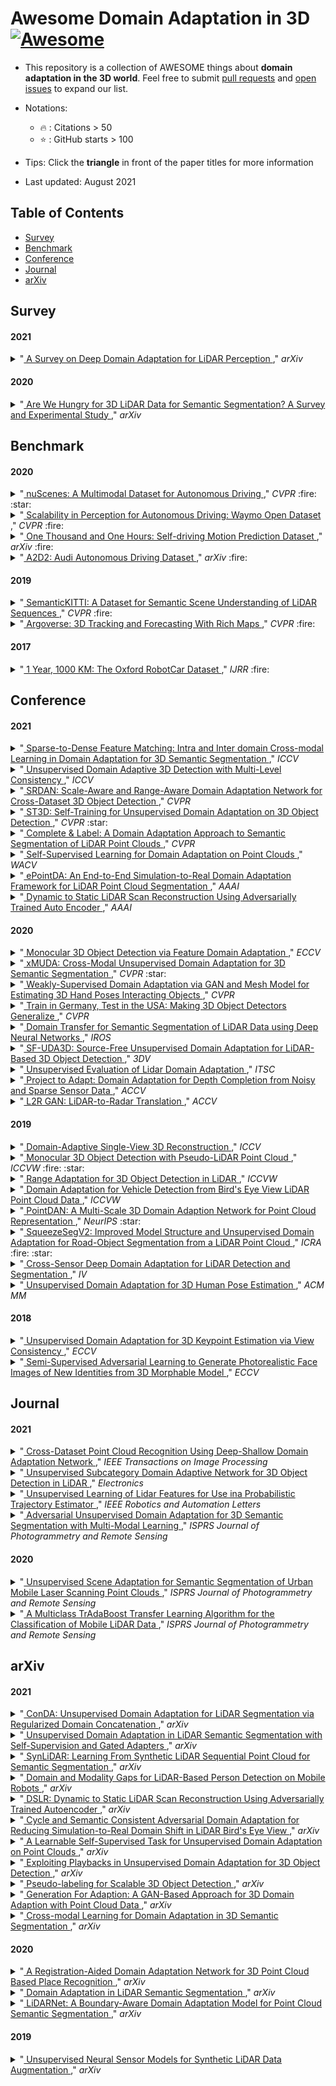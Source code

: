 # Awesome Domain Adaptation in 3D [![Awesome](https://awesome.re/badge.svg)](https://awesome.re)
- This repository is a collection of AWESOME things about **domain adaptation in the 3D world**. Feel free to submit [pull requests](https://github.com/ldkong1205/awesome-3d-da/pulls) and [open issues](https://github.com/ldkong1205/awesome-3d-da/issues) to expand our list.

- Notations:
  - :fire: : Citations > 50
  - :star: : GitHub starts > 100

- Tips: Click the **triangle** in front of the paper titles for more information

- Last updated: August 2021

## Table of Contents

- [Survey](#survey)
- [Benchmark](#benchmark)
- [Conference](#conference)
- [Journal](#journal)
- [arXiv](#arxiv)


## Survey

#### 2021
<details>
<summary>
  "<a href="https://arxiv.org/abs/2106.02377">
  A Survey on Deep Domain Adaptation for LiDAR Perception
  </a>," <i>arXiv</i>
</summary>
<blockquote><p align="justify">
  by <i>Larissa T. Triess, Mariella Dreissig, Christoph B. Rist, and J. Marius Zöllner</i>
  
  Scalable systems for automated driving have to reliably cope with an open-world setting. This means, the perception systems are exposed to drastic domain shifts, like changes in weather conditions, time-dependent aspects, or geographic regions. Covering all domains with annotated data is impossible because of the endless variations of domains and the time-consuming and expensive annotation process. Furthermore, fast development cycles of the system additionally introduce hardware changes, such as sensor types and vehicle setups, and the required knowledge transfer from simulation. To enable scalable automated driving, it is therefore crucial to address these domain shifts in a robust and efficient manner. Over the last years, a vast amount of different domain adaptation techniques evolved. There already exists a number of survey papers for domain adaptation on camera images, however, a survey for LiDAR perception is absent. Nevertheless, LiDAR is a vital sensor for automated driving that provides detailed 3D scans of the vehicle's surroundings. To stimulate future research, this paper presents a comprehensive review of recent progress in domain adaptation methods and formulates interesting research questions specifically targeted towards LiDAR perception.
  
</p></blockquote>
</details>


#### 2020
<details>
<summary>
  "<a href="https://arxiv.org/abs/2006.04307">
  Are We Hungry for 3D LiDAR Data for Semantic Segmentation? A Survey and Experimental Study
  </a>," <i>arXiv</i>
</summary>
<blockquote><p align="justify">
  by <i>Biao Gao, Yancheng Pan, Chengkun Li, Sibo Geng, and Huijing Zhao</i>
  
  3D semantic segmentation is a fundamental task for robotic and autonomous driving applications. Recent works have been focused on using deep learning techniques, whereas developing fine-annotated 3D LiDAR datasets is extremely labor intensive and requires professional skills. The performance limitation caused by insufficient datasets is called data hunger problem. This research provides a comprehensive survey and experimental study on the question: are we hungry for 3D LiDAR data for semantic segmentation? The studies are conducted at three levels. First, a broad review to the main 3D LiDAR datasets is conducted, followed by a statistical analysis on three representative datasets to gain an in-depth view on the datasets' size and diversity, which are the critical factors in learning deep models. Second, a systematic review to the state-of-the-art 3D semantic segmentation is conducted, followed by experiments and cross examinations of three representative deep learning methods to find out how the size and diversity of the datasets affect deep models' performance. Finally, a systematic survey to the existing efforts to solve the data hunger problem is conducted on both methodological and dataset's viewpoints, followed by an insightful discussion of remaining problems and open questions To the best of our knowledge, this is the first work to analyze the data hunger problem for 3D semantic segmentation using deep learning techniques that are addressed in the literature review, statistical analysis, and cross-dataset and cross-algorithm experiments. We share findings and discussions, which may lead to potential topics in future works.
  
</p></blockquote>
</details>



## Benchmark

#### 2020
<details>
<summary>
  "<a href="https://openaccess.thecvf.com/content_CVPR_2020/html/Caesar_nuScenes_A_Multimodal_Dataset_for_Autonomous_Driving_CVPR_2020_paper.html">
  nuScenes: A Multimodal Dataset for Autonomous Driving
  </a>," <i>CVPR</i> :fire: :star:
</summary>
<blockquote><p align="justify">
  by <i>Holger Caesar, Varun Bankiti, Alex H. Lang, Sourabh Vora, Venice Erin Liong, Qiang Xu, Anush Krishnan, Yu Pan, Giancarlo Baldan, and Oscar Beijbom</i>
  
  Robust detection and tracking of objects is crucial for the deployment of autonomous vehicle technology. Image based benchmark datasets have driven development in computer vision tasks such as object detection, tracking and segmentation of agents in the environment. Most autonomous vehicles, however, carry a combination of cameras and range sensors such as lidar and radar. As machine learning based methods for detection and tracking become more prevalent, there is a need to train and evaluate such methods on datasets containing range sensor data along with images. In this work we present nuTonomy scenes (nuScenes), the first dataset to carry the full autonomous vehicle sensor suite: 6 cameras, 5 radars and 1 lidar, all with full 360 degree field of view. nuScenes comprises 1000 scenes, each 20s long and fully annotated with 3D bounding boxes for 23 classes and 8 attributes. It has 7x as many annotations and 100x as many images as the pioneering KITTI dataset. We define novel 3D detection and tracking metrics. We also provide careful dataset analysis as well as baselines for lidar and image based detection and tracking. Data, development kit and more information are available online.
  
  Website: https://www.nuscenes.org
  
  GitHub Repo: https://github.com/nutonomy/nuscenes-devkit
  
</p></blockquote>
</details>


<details>
<summary>
  "<a href="https://openaccess.thecvf.com/content_CVPR_2020/html/Sun_Scalability_in_Perception_for_Autonomous_Driving_Waymo_Open_Dataset_CVPR_2020_paper.html">
  Scalability in Perception for Autonomous Driving: Waymo Open Dataset
  </a>," <i>CVPR</i> :fire:
</summary>
<blockquote><p align="justify">
  by <i>Pei Sun, Henrik Kretzschmar, Xerxes Dotiwalla, Aurelien Chouard, Vijaysai Patnaik, Paul Tsui, James Guo, Yin Zhou, Yuning Chai, Benjamin Caine, Vijay Vasudevan, Wei Han, Jiquan Ngiam, Hang Zhao, Aleksei Timofeev, Scott Ettinger, Maxim Krivokon, Amy Gao, Aditya Joshi, Yu Zhang, Jonathon Shlens, Zhifeng Chen, and Dragomir Anguelov</i>
  
  The research community has increasing interest in autonomous driving research, despite the resource intensity of obtaining representative real world data. Existing self-driving datasets are limited in the scale and variation of the environments they capture, even though generalization within and between operating regions is crucial to the over-all viability of the technology. In an effort to help align the research community's contributions with real-world self-driving problems, we introduce a new large scale, high quality, diverse dataset. Our new dataset consists of 1150 scenes that each span 20 seconds, consisting of well synchronized and calibrated high quality LiDAR and camera data captured across a range of urban and suburban geographies. It is 15x more diverse than the largest camera+LiDAR dataset available based on our proposed diversity metric. We exhaustively annotated this data with 2D (camera image) and 3D (LiDAR) bounding boxes, with consistent identifiers across frames. Finally, we provide strong baselines for 2D as well as 3D detection and tracking tasks. We further study the effects of dataset size and generalization across geographies on 3D detection methods. Find data, code and more up-to-date information at http://www.waymo.com/open.
  
  Website: http://www.waymo.com/open
  
</p></blockquote>
</details>


<details>
<summary>
  "<a href="https://arxiv.org/abs/2004.06320">
  One Thousand and One Hours: Self-driving Motion Prediction Dataset
  </a>," <i>arXiv</i> :fire:
</summary>
<blockquote><p align="justify">
  by <i>John Houston, Guido Zuidhof, Luca Bergamini, Yawei Ye, Long Chen, Ashesh Jain, Sammy Omari, Vladimir Iglovikov, and Peter Ondruska
</i>
  
  Motivated by the impact of large-scale datasets on ML systems we present the largest self-driving dataset for motion prediction to date, containing over 1,000 hours of data. This was collected by a fleet of 20 autonomous vehicles along a fixed route in Palo Alto, California, over a four-month period. It consists of 170,000 scenes, where each scene is 25 seconds long and captures the perception output of the self-driving system, which encodes the precise positions and motions of nearby vehicles, cyclists, and pedestrians over time. On top of this, the dataset contains a high-definition semantic map with 15,242 labelled elements and a high-definition aerial view over the area. We show that using a dataset of this size dramatically improves performance for key self-driving problems. Combined with the provided software kit, this collection forms the largest and most detailed dataset to date for the development of self-driving machine learning tasks, such as motion forecasting, motion planning and simulation. The full dataset is available at https://level-5.global.
  
  Website: https://level-5.global
  
</p></blockquote>
</details>


<details>
<summary>
  "<a href="https://arxiv.org/abs/2004.06320">
  A2D2: Audi Autonomous Driving Dataset
  </a>," <i>arXiv</i> :fire:
</summary>
<blockquote><p align="justify">
  by <i>Jakob Geyer, Yohannes Kassahun, Mentar Mahmudi, Xavier Ricou, Rupesh Durgesh, Andrew S. Chung, Lorenz Hauswald, Viet Hoang Pham, Maximilian Mühlegg, Sebastian Dorn, Tiffany Fernandez, Martin Jänicke, Sudesh Mirashi, Chiragkumar Savani, Martin Sturm, Oleksandr Vorobiov, Martin Oelker, Sebastian Garreis, and Peter Schuberth
</i>
  
  Research in machine learning, mobile robotics, and autonomous driving is accelerated by the availability of high quality annotated data. To this end, we release the Audi Autonomous Driving Dataset (A2D2). Our dataset consists of simultaneously recorded images and 3D point clouds, together with 3D bounding boxes, semantic segmentation, instance segmentation, and data extracted from the automotive bus. Our sensor suite consists of six cameras and five LiDAR units, providing full 360 degree coverage. The recorded data is time synchronized and mutually registered. Annotations are for non-sequential frames: 41,277 frames with semantic segmentation image and point cloud labels, of which 12,497 frames also have 3D bounding box annotations for objects within the field of view of the front camera. In addition, we provide 392,556 sequential frames of unannotated sensor data for recordings in three cities in the south of Germany. These sequences contain several loops. Faces and vehicle number plates are blurred due to GDPR legislation and to preserve anonymity. A2D2 is made available under the CC BY-ND 4.0 license, permitting commercial use subject to the terms of the license. Data and further information are available at http://www.a2d2.audi.
  
  Website: https://www.a2d2.audi/a2d2
  
</p></blockquote>
</details>


#### 2019
<details>
<summary>
  "<a href="https://openaccess.thecvf.com/content_ICCV_2019/html/Behley_SemanticKITTI_A_Dataset_for_Semantic_Scene_Understanding_of_LiDAR_Sequences_ICCV_2019_paper.html">
  SemanticKITTI: A Dataset for Semantic Scene Understanding of LiDAR Sequences
  </a>," <i>CVPR</i> :fire:
</summary>
<blockquote><p align="justify">
  by <i>Jens Behley, Martin Garbade, Andres Milioto, Jan Quenzel, Sven Behnke, Cyrill Stachniss, and Jurgen Gall</i>
  
  Semantic scene understanding is important for various applications. In particular, self-driving cars need a fine-grained understanding of the surfaces and objects in their vicinity. Light detection and ranging (LiDAR) provides precise geometric information about the environment and is thus a part of the sensor suites of almost all self-driving cars. Despite the relevance of semantic scene understanding for this application, there is a lack of a large dataset for this task which is based on an automotive LiDAR. In this paper, we introduce a large dataset to propel research on laser-based semantic segmentation. We annotated all sequences of the KITTI Vision Odometry Benchmark and provide dense point-wise annotations for the complete 360-degree field-of-view of the employed automotive LiDAR. We propose three benchmark tasks based on this dataset: (i) semantic segmentation of point clouds using a single scan, (ii) semantic segmentation using multiple past scans, and (iii) semantic scene completion, which requires to anticipate the semantic scene in the future. We provide baseline experiments and show that there is a need for more sophisticated models to efficiently tackle these tasks. Our dataset opens the door for the development of more advanced methods, but also provides plentiful data to investigate new research directions.
  
  Website: http://www.semantic-kitti.org
  
</p></blockquote>
</details>


<details>
<summary>
  "<a href="https://openaccess.thecvf.com/content_CVPR_2019/html/Chang_Argoverse_3D_Tracking_and_Forecasting_With_Rich_Maps_CVPR_2019_paper.html">
  Argoverse: 3D Tracking and Forecasting With Rich Maps
  </a>," <i>CVPR</i> :fire:
</summary>
<blockquote><p align="justify">
  by <i>Ming-Fang Chang, John Lambert, Patsorn Sangkloy, Jagjeet Singh, Slawomir Bak, Andrew Hartnett, De Wang, Peter Carr, Simon Lucey, Deva Ramanan, and James Hays</i>
  
  We present Argoverse, a dataset designed to support autonomous vehicle perception tasks including 3D tracking and motion forecasting. Argoverse includes sensor data collected by a fleet of autonomous vehicles in Pittsburgh and Miami as well as 3D tracking annotations, 300k extracted interesting vehicle trajectories, and rich semantic maps. The sensor data consists of 360 degree images from 7 cameras with overlapping fields of view, forward-facing stereo imagery, 3D point clouds from long range LiDAR, and 6-DOF pose. Our 290km of mapped lanes contain rich geometric and semantic metadata which are not currently available in any public dataset. All data is released under a Creative Commons license at Argoverse.org. In baseline experiments, we use map information such as lane direction, driveable area, and ground height to improve the accuracy of 3D object tracking. We use 3D object tracking to mine for more than 300k interesting vehicle trajectories to create a trajectory forecasting benchmark. Motion forecasting experiments ranging in complexity from classical methods (k-NN) to LSTMs demonstrate that using detailed vector maps with lane-level information substantially reduces prediction error. Our tracking and forecasting experiments represent only a superficial exploration of the potential of rich maps in robotic perception. We hope that Argoverse will enable the research community to explore these problems in greater depth.
  
  Website: https://www.argoverse.org
  
</p></blockquote>
</details>


#### 2017
<details>
<summary>
  "<a href="https://robotcar-dataset.robots.ox.ac.uk/images/robotcar_ijrr.pdf">
  1 Year, 1000 KM: The Oxford RobotCar Dataset
  </a>," <i>IJRR</i> :fire:
</summary>
<blockquote><p align="justify">
  by <i>Will Maddern, Geoffrey Pascoe, Chris Linegar, and Paul Newman</i>
  
  We present a challenging new dataset for autonomous driving: the Oxford RobotCar Dataset. Over the period of May 2014 to December 2015 we traversed a route through central Oxford twice a week on average using the Oxford RobotCar platform, an autonomous Nissan LEAF. This resulted in over 1000 km of recorded driving with almost 20 million images collected from 6 cameras mounted to the vehicle, along with LIDAR, GPS and INS ground truth. Data was collected in all weather conditions, including heavy rain, night, direct sunlight and snow. Road and building works over the period of a year significantly changed sections of the route from the beginning to the end of data collection. By frequently traversing the same route over the period of a year we enable research investigating long-term localization and mapping for autonomous vehicles in real-world, dynamic urban environments. The full dataset is available for download at: http://robotcar-dataset.robots.ox.ac.uk
  
</p></blockquote>
</details>



## Conference

#### 2021
<details>
<summary>
  "<a href="https://arxiv.org/abs/2107.14724">
  Sparse-to-Dense Feature Matching: Intra and Inter domain Cross-modal Learning in Domain Adaptation for 3D Semantic Segmentation
  </a>," <i>ICCV</i>
</summary>
<blockquote><p align="justify">
  by <i>Duo Peng, Yinjie Lei, Wen Li, Pingping Zhang, and Yulan Guo</i>
  
  Domain adaptation is critical for success when confronting with the lack of annotations in a new domain. As the huge time consumption of labeling process on 3D point cloud, domain adaptation for 3D semantic segmentation is of great expectation. With the rise of multi-modal datasets, large amount of 2D images are accessible besides 3D point clouds. In light of this, we propose to further leverage 2D data for 3D domain adaptation by intra and inter domain cross modal learning. As for intra-domain cross modal learning, most existing works sample the dense 2D pixel-wise features into the same size with sparse 3D point-wise features, resulting in the abandon of numerous useful 2D features. To address this problem, we propose Dynamic sparse-to-dense Cross Modal Learning (DsCML) to increase the sufficiency of multi-modality information interaction for domain adaptation. For inter-domain cross modal learning, we further advance Cross Modal Adversarial Learning (CMAL) on 2D and 3D data which contains different semantic content aiming to promote high-level modal complementarity. We evaluate our model under various multi-modality domain adaptation settings including day-to-night, country-to-country and dataset-to-dataset, brings large improvements over both uni-modal and multi-modal domain adaptation methods on all settings.
  
</p></blockquote>
</details>


<details>
<summary>
  "<a href="https://arxiv.org/abs/2107.11355">
  Unsupervised Domain Adaptive 3D Detection with Multi-Level Consistency
  </a>," <i>ICCV</i>
</summary>
<blockquote><p align="justify">
  by <i>Zhipeng Luo, Zhongang Cai, Changqing Zhou, Gongjie Zhang, Haiyu Zhao, Shuai Yi, Shijian Lu, Hongsheng Li, Shanghang Zhang, and Ziwei Liu</i>
  
  Deep learning-based 3D object detection has achieved unprecedented success with the advent of large-scale autonomous driving datasets. However, drastic performance degradation remains a critical challenge for cross-domain deployment. In addition, existing 3D domain adaptive detection methods often assume prior access to the target domain annotations, which is rarely feasible in the real world. To address this challenge, we study a more realistic setting, unsupervised 3D domain adaptive detection, which only utilizes source domain annotations. 1) We first comprehensively investigate the major underlying factors of the domain gap in 3D detection. Our key insight is that geometric mismatch is the key factor of domain shift. 2) Then, we propose a novel and unified framework, Multi-Level Consistency Network (MLC-Net), which employs a teacher-student paradigm to generate adaptive and reliable pseudo-targets. MLC-Net exploits point-, instance- and neural statistics-level consistency to facilitate cross-domain transfer. Extensive experiments demonstrate that MLC-Net outperforms existing state-of-the-art methods (including those using additional target domain information) on standard benchmarks. Notably, our approach is detector-agnostic, which achieves consistent gains on both single- and two-stage 3D detectors.
  
</p></blockquote>
</details>


<details>
<summary>
  "<a href="https://openaccess.thecvf.com/content/CVPR2021/html/Zhang_SRDAN_Scale-Aware_and_Range-Aware_Domain_Adaptation_Network_for_Cross-Dataset_3D_CVPR_2021_paper.html">
  SRDAN: Scale-Aware and Range-Aware Domain Adaptation Network for Cross-Dataset 3D Object Detection
  </a>," <i>CVPR</i>
</summary>
<blockquote><p align="justify">
  by <i>Weichen Zhang, Wen Li, and Dong Xu</i>
  
  Geometric characteristic plays an important role in the representation of an object in 3D point clouds. For example, large objects often contain more points, while small ones contain fewer points. The point clouds of objects near the capture device are denser, while those of distant objects are sparser. These issues bring new challenges to 3D object detection, especially under the domain adaptation scenarios. In this work, we propose a new cross-dataset 3D object detection method named Scale-aware and Range-aware Domain Adaptation Network (SRDAN). We take advantage of the geometric characteristics of 3D data (i.e., size and distance), and propose the scale-aware domain alignment and the range-aware domain alignment strategies to guide the distribution alignment between two domains. For scale-aware domain alignment, we design a 3D voxel-based feature pyramid network to extract multi-scale semantic voxel features, and align the features and instances with similar scales between two domains. For range-aware domain alignment, we introduce a range-guided domain alignment module to align the features of objects according to their distance to the capture device. Extensive experiments under three different scenarios demonstrate the effectiveness of our SRDAN approach, and comprehensive ablation study also validates the importance of geometric characteristics for cross-dataset 3D object detection.
  
</p></blockquote>
</details>


<details>
<summary>
  "<a href="https://openaccess.thecvf.com/content/CVPR2021/html/Yang_ST3D_Self-Training_for_Unsupervised_Domain_Adaptation_on_3D_Object_Detection_CVPR_2021_paper.html">
  ST3D: Self-Training for Unsupervised Domain Adaptation on 3D Object Detection
  </a>," <i>CVPR</i> :star:
</summary>
<blockquote><p align="justify">
  by <i>Jihan Yang, Shaoshuai Shi, Zhe Wang, Hongsheng Li, and Xiaojuan Qi</i>
  
  We present a new domain adaptive self-training pipeline, named ST3D, for unsupervised domain adaptation on 3D object detection from point clouds. First, we pre-train the 3D detector on the source domain with our proposed random object scaling strategy for mitigating the negative effects of source domain bias. Then, the detector is iteratively improved on the target domain by alternatively conducting two steps, which are the pseudo label updating with the developed quality-aware triplet memory bank and the model training with curriculum data augmentation. These specific designs for 3D object detection enable the detector to be trained with consistent and high-quality pseudo labels and to avoid overfitting to the large number of easy examples in pseudo labeled data. Our ST3D achieves state-of-the-art performance on all evaluated datasets and even surpasses fully supervised results on KITTI 3D object detection benchmark. Code will be available at https://github.com/CVMI-Lab/ST3D.
  
  GitHub Repo: https://github.com/CVMI-Lab/ST3D
</p></blockquote>
</details>


<details>
<summary>
  "<a href="https://openaccess.thecvf.com/content/CVPR2021/html/Yi_Complete__Label_A_Domain_Adaptation_Approach_to_Semantic_Segmentation_CVPR_2021_paper.html">
  Complete & Label: A Domain Adaptation Approach to Semantic Segmentation of LiDAR Point Clouds
  </a>," <i>CVPR</i>
</summary>
<blockquote><p align="justify">
  by <i>Li Yi, Boqing Gong, and Thomas Funkhouser</i>
  
  We study an unsupervised domain adaptation problem for the semantic labeling of 3D point clouds, with a particular focus on domain discrepancies induced by different LiDAR sensors. Based on the observation that sparse 3D point clouds are sampled from 3D surfaces, we take a Complete and Label approach to recover the underlying surfaces before passing them to a segmentation network. Specifically, we design a Sparse Voxel Completion Network (SVCN) to complete the 3D surfaces of a sparse point cloud. Unlike semantic labels, to obtain training pairs for SVCN requires no manual labeling. We also introduce local adversarial learning to model the surface prior. The recovered 3D surfaces serve as a canonical domain, from which semantic labels can transfer across different LiDAR sensors. Experiments and ablation studies with our new benchmark for cross-domain semantic labeling of LiDAR data show that the proposed approach provides 6.3-37.6% better performance than previous domain adaptation methods.
  
</p></blockquote>
</details>


<details>
<summary>
  "<a href="https://openaccess.thecvf.com/content/WACV2021/html/Achituve_Self-Supervised_Learning_for_Domain_Adaptation_on_Point_Clouds_WACV_2021_paper.html">
  Self-Supervised Learning for Domain Adaptation on Point Clouds
  </a>," <i>WACV</i>
</summary>
<blockquote><p align="justify">
  by <i>Idan Achituve, Haggai Maron, and Gal Chechik</i>
  
  Self-supervised learning (SSL) is a technique for learning useful representations from unlabeled data. It has been applied effectively to domain adaptation (DA) on images and videos. It is still unknown if and how it can be leveraged for domain adaptation in 3D perception problems. Here we describe the first study of SSL for DA on point clouds. We introduce a new family of pretext tasks, Deformation Reconstruction, inspired by the deformations encountered in sim-to-real transformations. In addition, we propose a novel training procedure for labeled point cloud data motivated by the MixUp method called Point cloud Mixup (PCM). Evaluations on domain adaptations datasets for classification and segmentation, demonstrate a large improvement over existing and baseline methods.
  
</p></blockquote>
</details>


<details>
<summary>
  "<a href="https://arxiv.org/abs/2009.03456">
  ePointDA: An End-to-End Simulation-to-Real Domain Adaptation Framework for LiDAR Point Cloud Segmentation
  </a>," <i>AAAI</i>
</summary>
<blockquote><p align="justify">
  by <i>Sicheng Zhao, Yezhen Wang, Bo Li, Bichen Wu, Yang Gao, Pengfei Xu, Trevor Darrell, and Kurt Keutzer</i>
  
  Due to its robust and precise distance measurements, LiDAR plays an important role in scene understanding for autonomous driving. Training deep neural networks (DNNs) on LiDAR data requires large-scale point-wise annotations, which are time-consuming and expensive to obtain. Instead, simulation-to-real domain adaptation (SRDA) trains a DNN using unlimited synthetic data with automatically generated labels and transfers the learned model to real scenarios. Existing SRDA methods for LiDAR point cloud segmentation mainly employ a multi-stage pipeline and focus on feature-level alignment. They require prior knowledge of real-world statistics and ignore the pixel-level dropout noise gap and the spatial feature gap between different domains. In this paper, we propose a novel end-to-end framework, named ePointDA, to address the above issues. Specifically, ePointDA consists of three modules: self-supervised dropout noise rendering, statistics-invariant and spatially-adaptive feature alignment, and transferable segmentation learning. The joint optimization enables ePointDA to bridge the domain shift at the pixel-level by explicitly rendering dropout noise for synthetic LiDAR and at the feature-level by spatially aligning the features between different domains, without requiring the real-world statistics. Extensive experiments adapting from synthetic GTA-LiDAR to real KITTI and SemanticKITTI demonstrate the superiority of ePointDA for LiDAR point cloud segmentation.
  
</p></blockquote>
</details>


<details>
<summary>
  "<a href="https://ojs.aaai.org/index.php/AAAI/article/view/16278">
  Dynamic to Static LiDAR Scan Reconstruction Using Adversarially Trained Auto Encoder
  </a>," <i>AAAI</i>
</summary>
<blockquote><p align="justify">
  by <i>Prashant Kumar, Sabyasachi Sahoo, Vanshil Shah, Vineetha Kondameedi, Abhinav Jain, Akshaj Verma, Chiranjib Bhattacharyya, and Vinay Vishwanath</i>
  
  Accurate reconstruction of static environments from LiDAR scans of scenes containing dynamic objects, which we refer to as Dynamic to Static Translation (DST), is an important area of research in Autonomous Navigation. This problem has been recently explored for visual SLAM, but to the best of our knowledge no work has been attempted to address DST for LiDAR scans. The problem is of critical importance due to wide-spread adoption of LiDAR in Autonomous Vehicles. We show that state-of the art methods developed for the visual domain when adapted for LiDAR scans perform poorly. We develop DSLR, a deep generative model which learns a mapping between dynamic scan to its static counterpart through an adversarially trained autoencoder. Our model yields the first solution for DST on LiDAR that generates static scans without using explicit segmentation labels. DSLR cannot always be applied to real world data due to lack of paired dynamic-static scans. Using Unsupervised Domain Adaptation, we propose DSLR-UDA for transfer to real world data and experimentally show that this performs well in real world settings. Additionally, if segmentation information is available, we extend DSLR to DSLR-Seg to further improve the reconstruction quality. DSLR gives the state of the art performance on simulated and real-world datasets and also shows at least 4× improvement. We show that DSLR, unlike the existing baselines, is a practically viable model with its reconstruction quality within the tolerable limits for tasks pertaining to autonomous navigation like SLAM in dynamic environments.
  
</p></blockquote>
</details>


#### 2020
<details>
<summary>
  "<a href="https://link.springer.com/chapter/10.1007%2F978-3-030-58545-7_2">
  Monocular 3D Object Detection via Feature Domain Adaptation
  </a>," <i>ECCV</i>
</summary>
<blockquote><p align="justify">
  by <i>Xiaoqing Ye, Liang Du, Yifeng Shi, Yingying Li, Xiao Tan, Jianfeng Feng, Errui Ding, and Shilei Wen</i>
  
  Monocular 3D object detection is a challenging task due to unreliable depth, resulting in a distinct performance gap between monocular and LiDAR-based approaches. In this paper, we propose a novel domain adaptation based monocular 3D object detection framework named DA-3Ddet, which adapts the feature from unsound image-based pseudo-LiDAR domain to the accurate real LiDAR domain for performance boosting. In order to solve the overlooked problem of inconsistency between the foreground mask of pseudo and real LiDAR caused by inaccurately estimated depth, we also introduce a context-aware foreground segmentation module which helps to involve relevant points for foreground masking. Extensive experiments on KITTI dataset demonstrate that our simple yet effective framework outperforms other state-of-the-arts by a large margin.
  
</p></blockquote>
</details>


<details>
<summary>
  "<a href="https://openaccess.thecvf.com/content_CVPR_2020/html/Jaritz_xMUDA_Cross-Modal_Unsupervised_Domain_Adaptation_for_3D_Semantic_Segmentation_CVPR_2020_paper.html">
  xMUDA: Cross-Modal Unsupervised Domain Adaptation for 3D Semantic Segmentation
  </a>," <i>CVPR</i> :star:
</summary>
<blockquote><p align="justify">
  by <i>Maximilian Jaritz, Tuan-Hung Vu, Raoul de Charette, Emilie Wirbel, and Patrick Perez</i>
  
  Unsupervised Domain Adaptation (UDA) is crucial to tackle the lack of annotations in a new domain. There are many multi-modal datasets, but most UDA approaches are uni-modal. In this work, we explore how to learn from multi-modality and propose cross-modal UDA (xMUDA) where we assume the presence of 2D images and 3D point clouds for 3D semantic segmentation. This is challenging as the two input spaces are heterogeneous and can be impacted differently by domain shift. In xMUDA, modalities learn from each other through mutual mimicking, disentangled from the segmentation objective, to prevent the stronger modality from adopting false predictions from the weaker one. We evaluate on new UDA scenarios including day-to-night, country-to-country and dataset-to-dataset, leveraging recent autonomous driving datasets. xMUDA brings large improvements over uni-modal UDA on all tested scenarios, and is complementary to state-of-the-art UDA techniques. Code is available at https://github.com/valeoai/xmuda.
  
  GitHub Repo: https://github.com/valeoai/xmuda
  
</p></blockquote>
</details>


<details>
<summary>
  "<a href="https://openaccess.thecvf.com/content_CVPR_2020/html/Baek_Weakly-Supervised_Domain_Adaptation_via_GAN_and_Mesh_Model_for_Estimating_CVPR_2020_paper.html">
  Weakly-Supervised Domain Adaptation via GAN and Mesh Model for Estimating 3D Hand Poses Interacting Objects
  </a>," <i>CVPR</i>
</summary>
<blockquote><p align="justify">
  by <i>Seungryul Baek, Kwang In Kim, and Tae-Kyun Kim</i>
  
  Despite recent successes in hand pose estimation, there yet remain challenges on RGB-based 3D hand pose estimation (HPE) under hand-object interaction (HOI) scenarios where severe occlusions and cluttered backgrounds exhibit. Recent RGB HOI benchmarks have been collected either in real or synthetic domain, however, the size of datasets is far from enough to deal with diverse objects combined with hand poses, and 3D pose annotations of real samples are lacking, especially for occluded cases. In this work, we propose a novel end-to-end trainable pipeline that adapts the hand-object domain to the single hand-only domain, while learning for HPE. The domain adaption occurs in image space via 2D pixel-level guidance by Generative Adversarial Network (GAN) and 3D mesh guidance by mesh renderer (MR). Via the domain adaption in image space, not only 3D HPE accuracy is improved, but also HOI input images are translated to segmented and de-occluded hand-only images. The proposed method takes advantages of both the guidances: GAN accurately aligns hands, while MR effectively fills in occluded pixels. The experiments using Dexter-Object, Ego-Dexter and HO3D datasets show that our method significantly outperforms state-of-the-arts trained by hand-only data and is comparable to those supervised by HOI data. Note our method is trained primarily by hand-only images with pose labels, and HOI images without pose labels.
  
</p></blockquote>
</details>

<details>
<summary>
  "<a href="https://openaccess.thecvf.com/content_CVPR_2020/html/Wang_Train_in_Germany_Test_in_the_USA_Making_3D_Object_CVPR_2020_paper.html">
  Train in Germany, Test in the USA: Making 3D Object Detectors Generalize
  </a>," <i>CVPR</i>
</summary>
<blockquote><p align="justify">
  by <i>Yan Wang, Xiangyu Chen, Yurong You, Li Erran Li, Bharath Hariharan, Mark Campbell, Kilian Q. Weinberger, and Wei-Lun Chao</i>
  
  In the domain of autonomous driving, deep learning has substantially improved the 3D object detection accuracy for LiDAR and stereo camera data alike. While deep networks are great at generalization, they are also notorious to overfit to all kinds of spurious artifacts, such as brightness, car sizes and models, that may appear consistently throughout the data. In fact, most datasets for autonomous driving are collected within a narrow subset of cities within one country, typically under similar weather conditions. In this paper we consider the task of adapting 3D object detectors from one dataset to another. We observe that naively, this appears to be a very challenging task, resulting in drastic drops in accuracy levels. We provide extensive experiments to investigate the true adaptation challenges and arrive at a surprising conclusion: the primary adaptation hurdle to overcome are differences in car sizes across geographic areas. A simple correction based on the average car size yields a strong correction of the adaptation gap. Our proposed method is simple and easily incorporated into most 3D object detection frameworks. It provides a first baseline for 3D object detection adaptation across countries, and gives hope that the underlying problem may be more within grasp than one may have hoped to believe. Our code is available at https://github.com/cxy1997/3D_adapt_auto_driving.
  
  GitHub Repo: https://github.com/cxy1997/3D_adapt_auto_driving
  
</p></blockquote>
</details>


<details>
<summary>
  "<a href="http://ras.papercept.net/images/temp/IROS/files/0060.pdf">
  Domain Transfer for Semantic Segmentation of LiDAR Data using Deep Neural Networks
  </a>," <i>IROS</i>
</summary>
<blockquote><p align="justify">
  by <i>Ferdinand Langer, Andres Milioto, Alexandre Haag, Jens Behley, and Cyrill Stachniss</i>
  
  Inferring semantic information towards an understanding of the surrounding environment is crucial for autonomous vehicles to drive safely. Deep learning-based segmentation methods can infer semantic information directly from laser range data, even in the absence of other sensor modalities such as cameras. In this paper, we address improving the generalization capabilities of such deep learning models to range data that was captured using a different sensor and in situations where no labeled data is available for the new sensor setup. Our approach assists the domain transfer of a LiDAR-only semantic segmentation model to a different sensor and environment exploiting existing geometric mapping systems. To this end, we fuse sequential scans in the source dataset into a dense mesh and render semi-synthetic scans that match those of the target sensor setup. Unlike simulation, this approach provides a real-to-real transfer of geometric information and delivers additionally more accurate remission information. We implemented and thoroughly tested our approach by transferring semantic scans between two different real-world datasets with different sensor setups. Our experiments show that we can improve the segmentation performance substantially with zero manual re-labeling. This approach solves the number one feature request since we released our semantic segmentation library LiDAR-bonnetal.
  
</p></blockquote>
</details>


<details>
<summary>
  "<a href="https://arxiv.org/abs/1712.05765">
  SF-UDA3D: Source-Free Unsupervised Domain Adaptation for LiDAR-Based 3D Object Detection
  </a>," <i>3DV</i>
</summary>
<blockquote><p align="justify">
  by <i>Cristiano Saltori, Stéphane Lathuiliére, Nicu Sebe, Elisa Ricci, and Fabio Galasso</i>
  
  3D object detectors based only on LiDAR point clouds hold the state-of-the-art on modern street-view benchmarks. However, LiDAR-based detectors poorly generalize across domains due to domain shift. In the case of LiDAR, in fact, domain shift is not only due to changes in the environment and in the object appearances, as for visual data from RGB cameras, but is also related to the geometry of the point clouds (e.g., point density variations). This paper proposes SF-UDA3D, the first Source-Free Unsupervised Domain Adaptation (SF-UDA) framework to domain-adapt the state-of-the-art PointRCNN 3D detector to target domains for which we have no annotations (unsupervised), neither we hold images nor annotations of the source domain (source-free). SF-UDA3D is novel on both aspects. Our approach is based on pseudo-annotations, reversible scale-transformations and motion coherency. SF-UDA3D outperforms both previous domain adaptation techniques based on features alignment and state-of-the-art 3D object detection methods which additionally use few-shot target annotations or target annotation statistics. This is demonstrated by extensive experiments on two large-scale datasets, i.e., KITTI and nuScenes.
  
  GitHub Repo: https://github.com/saltoricristiano/SF-UDA-3DV
  
</p></blockquote>
</details>


<details>
<summary>
  "<a href="https://ieeexplore.ieee.org/abstract/document/9294540">
  Unsupervised Evaluation of Lidar Domain Adaptation
  </a>," <i>ITSC</i>
</summary>
<blockquote><p align="justify">
  by <i>Christian Hubschneider, Simon Roesler, and J. Marius Zöllner</i>
  
  In this work, we investigate the potential of latent representations generated by Variational Autoencoders (VAE) to analyze and distinguish between real and synthetic data. Although the details of the domain adaptation task are not the focus of this work, we use the example of simulated lidar data adapted by a generative model to match real lidar data. To assess the resulting adapted data, we evaluate the potential of latent representations learned by a VAE. During training, the VAE aims to reduce the input data to a fixed-dimensional feature vector, while also enforcing stochastic independence between the latent variables. These properties can be used to define pseudometrics to make statements about generative models that perform domain adaptation tasks. The variational autoencoder is trained on real target data only and is subsequently used to generate distributions of feature vectors for data coming from different data sources such as simulations or the output of Generative Adversarial Networks.
  
</p></blockquote>
</details>


<details>
<summary>
  "<a href="https://openaccess.thecvf.com/content/ACCV2020/html/Lopez-Rodriguez_Project_to_Adapt_Domain_Adaptation_for_Depth_Completion_from_Noisy_ACCV_2020_paper.html">
  Project to Adapt: Domain Adaptation for Depth Completion from Noisy and Sparse Sensor Data
  </a>," <i>ACCV</i>
</summary>
<blockquote><p align="justify">
  by <i>Adrian Lopez-Rodriguez, Benjamin Busam, and Krystian Mikolajczyk</i>
  
  Depth completion aims to predict a dense depth map from a sparse depth input. The acquisition of dense ground truth annotations for depth completion settings can be difficult and, at the same time, a significant domain gap between real LiDAR measurements and synthetic data has prevented from successful training of models in virtual settings. We propose a domain adaptation approach for sparse-to-dense depth completion that is trained from synthetic data, without annotations in the real domain or additional sensors. Our approach simulates the real sensor noise in an RGB + LiDAR set-up, and consists of three modules: simulating the real LiDAR input in the synthetic domain via projections, filtering the real noisy LiDAR for supervision and adapting the synthetic RGB image using a CycleGAN approach. We extensively evaluate these modules against the state-of-the-art in the KITTI depth completion benchmark, showing significant improvements.
  
</p></blockquote>
</details>


<details>
<summary>
  "<a href="https://openaccess.thecvf.com/content/ACCV2020/html/Wang_L2R_GAN_LiDAR-to-Radar_Translation_ACCV_2020_paper.html">
  L2R GAN: LiDAR-to-Radar Translation
  </a>," <i>ACCV</i>
</summary>
<blockquote><p align="justify">
  by <i>Leichen Wang, Bastian Goldluecke, and Carsten Anklam</i>
  
  The lack of annotated public radar datasets causes difficulties for research in environmental perception from radar observations. In this paper, we propose a novel neural network based framework which we call L2R GAN to generate the radar spectrum of natural scenes from a given LiDAR point cloud.We adapt ideas from existing image-to-image translation GAN frameworks, which we investigate as a baseline for translating radar spectra image from a given LiDAR bird's eye view (BEV). However, for our application, we identify several shortcomings of existing approaches. As a remedy, we learn radar data generation with an occupancy-grid-mask as a guidance, and further design a set of local region generators and discriminator networks. This allows our L2R GAN to combine the advantages of global image features and local region detail, and not only learn the cross-modal relations between LiDAR and radar in large scale, but also refine details in small scale. Qualitative and quantitative comparison show that L2R GAN outperforms previous GAN architectures with respect to details by a large margin. A L2R-GAN-based GUI also allows users to define and generate radar data of special emergency scenarios to test corresponding ADAS applications such as Pedestrian Collision Warning (PCW).
  
</p></blockquote>
</details>


#### 2019
<details>
<summary>
  "<a href="https://arxiv.org/abs/1911.02744">
  Domain-Adaptive Single-View 3D Reconstruction
  </a>," <i>ICCV</i>
</summary>
<blockquote><p align="justify">
  by <i>Pedro O. Pinheiro, Negar Rostamzadeh, and Sungjin Ahn</i>
  
  Single-view 3D shape reconstruction is an important but challenging problem, mainly for two reasons. First, as shape annotation is very expensive to acquire, current methods rely on synthetic data, in which ground-truth 3D annotation is easy to obtain. However, this results in domain adaptation problem when applied to natural images. The second challenge is that there are multiple shapes that can explain a given 2D image. In this paper, we propose a framework to improve over these challenges using adversarial training. On one hand, we impose domain confusion between natural and synthetic image representations to reduce the distribution gap. On the other hand, we impose the reconstruction to be `realistic' by forcing it to lie on a (learned) manifold of realistic object shapes. Our experiments show that these constraints improve performance by a large margin over baseline reconstruction models. We achieve results competitive with the state of the art with a much simpler architecture.
  
</p></blockquote>
</details>


<details>
<summary>
  "<a href="https://openaccess.thecvf.com/content_ICCVW_2019/html/CVRSUAD/Weng_Monocular_3D_Object_Detection_with_Pseudo-LiDAR_Point_Cloud_ICCVW_2019_paper.html">
  Monocular 3D Object Detection with Pseudo-LiDAR Point Cloud
  </a>," <i>ICCVW</i> :fire: :star:
</summary>
<blockquote><p align="justify">
  by <i>Xinshuo Weng and Kris Kitani</i>
  
  Monocular 3D scene understanding tasks, such as object size estimation, heading angle estimation and 3D localization, is challenging. Successful modern-day methods for 3D scene understanding require the use of a 3D sensor. On the other hand, single image-based methods have significantly worse performance. In this work, we aim at bridging the performance gap between 3D sensing and 2D sensing for 3D object detection by enhancing LiDAR-based algorithms to work with single image input. Specifically, we perform monocular depth estimation and lift the input image to a point cloud representation, which we call pseudo-LiDAR point cloud. Then we can train a LiDAR-based 3D detection network with our pseudo-LiDAR end-to-end. Following the pipeline of two-stage 3D detection algorithms, we detect 2D object proposals in the input image and extract a point cloud frustum from the pseudo-LiDAR for each proposal. Then an oriented 3D bounding box is detected for each frustum. To handle the large amount of noise in the pseudo-LiDAR, we propose two innovations: (1) use a 2D-3D bounding box consistency constraint, adjusting the predicted 3D bounding box to have a high overlap with its corresponding 2D proposal after projecting onto the image; (2) use the instance mask instead of the bounding box as the representation of 2D proposals, in order to reduce the number of points not belonging to the object in the point cloud frustum. Through our evaluation on the KITTI benchmark, we achieve the top-ranked performance on both bird's eye view and 3D object detection among all monocular methods, effectively quadrupling the performance over previous state-of-the-art. Our code is available at https://github.com/xinshuoweng/Mono3D_PLiDAR.
  
  GitHub Repo: https://github.com/xinshuoweng/Mono3D_PLiDAR
  
</p></blockquote>
</details>


<details>
<summary>
  "<a href="https://openaccess.thecvf.com/content_ICCVW_2019/html/ADW/Wang_Range_Adaptation_for_3D_Object_Detection_in_LiDAR_ICCVW_2019_paper.html">
  Range Adaptation for 3D Object Detection in LiDAR
  </a>," <i>ICCVW</i>
</summary>
<blockquote><p align="justify">
  by <i>Ze Wang, Sihao Ding, Ying Li, Minming Zhao, Sohini Roychowdhury, Andreas Wallin, Guillermo Sapiro, and Qiang Qiu</i>
  
  LiDAR-based 3D object detection plays a crucial role in modern autonomous driving systems. LiDAR data often exhibit severe changes in properties across different observation ranges. In this paper, we explore cross-range adaptation for 3D object detection using LiDAR, i.e., far-range observations are adapted to near-range. This way, far-range detection is optimized for similar performance to near-range one. We adopt a bird-eyes view (BEV) detection framework to perform the proposed model adaptation. Our model adaptation consists of an adversarial global adaptation, and a fine-grained local adaptation. The proposed cross-range adaptation framework is validated on three state-of-the-art LiDAR based object detection networks, and we consistently observe performance improvement on the far-range objects, without adding any auxiliary parameters to the model. To the best of our knowledge, this paper is the first attempt to study cross-range LiDAR adaptation for object detection in point clouds. To demonstrate the generality of the proposed adaptation framework, experiments on more challenging cross-device adaptation are further conducted, and a new LiDAR dataset with high-quality annotated point clouds is released to promote future research.
  
</p></blockquote>
</details>


<details>
<summary>
  "<a href="https://openaccess.thecvf.com/content_ICCVW_2019/html/TASK-CV/Saleh_Domain_Adaptation_for_Vehicle_Detection_from_Birds_Eye_View_LiDAR_ICCVW_2019_paper.html">
  Domain Adaptation for Vehicle Detection from Bird's Eye View LiDAR Point Cloud Data
  </a>," <i>ICCVW</i>
</summary>
<blockquote><p align="justify">
  by <i>Khaled Saleh, Ahmed Abobakr, Mohammed Attia, Julie Iskander, Darius Nahavandi, Mohammed Hossny, and Saeid Nahvandi</i>
  
  Point cloud data from 3D LiDAR sensors are one of the most crucial sensor modalities for versatile safety-critical applications such as self-driving vehicles. Since the annotations of point cloud data is an expensive and time-consuming process, therefore recently the utilisation of simulated environments and 3D LiDAR sensors for this task started to get some popularity. However, the generated synthetic point cloud data are still missing the artefacts usually exist in point cloud data from real 3D LiDAR sensors. Thus, in this work, we are proposing a domain adaptation framework for bridging this gap between synthetic and real point cloud data. Our proposed framework is based on the deep cycle-consistent generative adversarial networks (CycleGAN) architecture. We have evaluated the performance of our proposed framework on the task of vehicle detection from a bird's eye view (BEV) point cloud images coming from real 3D LiDAR sensors. The framework has shown competitive results with an improvement of more than 7% in average precision score over other baseline approaches when tested on real BEV point cloud images.
  
</p></blockquote>
</details>


<details>
<summary>
  "<a href="https://arxiv.org/abs/1911.02744">
  PointDAN: A Multi-Scale 3D Domain Adaption Network for Point Cloud Representation
  </a>," <i>NeurIPS</i> :star:
</summary>
<blockquote><p align="justify">
  by <i>Can Qin, Haoxuan You, Lichen Wang, C.-C. Jay Kuo, and Yun Fu</i>
  
  Domain Adaptation (DA) approaches achieved significant improvements in a wide range of machine learning and computer vision tasks (i.e., classification, detection, and segmentation). However, as far as we are aware, there are few methods yet to achieve domain adaptation directly on 3D point cloud data. The unique challenge of point cloud data lies in its abundant spatial geometric information, and the semantics of the whole object is contributed by including regional geometric structures. Specifically, most general-purpose DA methods that struggle for global feature alignment and ignore local geometric information are not suitable for 3D domain alignment. In this paper, we propose a novel 3D Domain Adaptation Network for point cloud data (PointDAN). PointDAN jointly aligns the global and local features in multi-level. For local alignment, we propose Self-Adaptive (SA) node module with an adjusted receptive field to model the discriminative local structures for aligning domains. To represent hierarchically scaled features, node-attention module is further introduced to weight the relationship of SA nodes across objects and domains. For global alignment, an adversarial-training strategy is employed to learn and align global features across domains. Since there is no common evaluation benchmark for 3D point cloud DA scenario, we build a general benchmark (i.e., PointDA-10) extracted from three popular 3D object/scene datasets (i.e., ModelNet, ShapeNet and ScanNet) for cross-domain 3D objects classification fashion. Extensive experiments on PointDA-10 illustrate the superiority of our model over the state-of-the-art general-purpose DA methods.
  
  GitHub Repo: https://github.com/canqin001/PointDAN
  
</p></blockquote>
</details>


<details>
<summary>
  "<a href="https://arxiv.org/abs/1809.08495">
  SqueezeSegV2: Improved Model Structure and Unsupervised Domain Adaptation for Road-Object Segmentation from a LiDAR Point Cloud
  </a>," <i>ICRA</i> :fire: :star:
</summary>
<blockquote><p align="justify">
  by <i>Bichen Wu, Xuanyu Zhou, Sicheng Zhao, Xiangyu Yue, and Kurt Keutzer</i>
  
  Earlier work demonstrates the promise of deep-learning-based approaches for point cloud segmentation; however, these approaches need to be improved to be practically useful. To this end, we introduce a new model SqueezeSegV2 that is more robust to dropout noise in LiDAR point clouds. With improved model structure, training loss, batch normalization and additional input channel, SqueezeSegV2 achieves significant accuracy improvement when trained on real data. Training models for point cloud segmentation requires large amounts of labeled point-cloud data, which is expensive to obtain. To sidestep the cost of collection and annotation, simulators such as GTA-V can be used to create unlimited amounts of labeled, synthetic data. However, due to domain shift, models trained on synthetic data often do not generalize well to the real world. We address this problem with a domain-adaptation training pipeline consisting of three major components: 1) learned intensity rendering, 2) geodesic correlation alignment, and 3) progressive domain calibration. When trained on real data, our new model exhibits segmentation accuracy improvements of 6.0-8.6% over the original SqueezeSeg. When training our new model on synthetic data using the proposed domain adaptation pipeline, we nearly double test accuracy on real-world data, from 29.0% to 57.4%. Our source code and synthetic dataset will be open-sourced.
  
  GitHub Repo: https://github.com/xuanyuzhou98/SqueezeSegV2
  
</p></blockquote>
</details>


<details>
<summary>
  "<a href="http://zju-capg.org/unsupervised_domain_adaptation/main.pdf">
  Cross-Sensor Deep Domain Adaptation for LiDAR Detection and Segmentation
  </a>," <i>IV</i>
</summary>
<blockquote><p align="justify">
  by <i>Christoph B. Rist, Markus Enzweiler, and Dariu M. Gavrila</i>
  
  A considerable amount of annotated training data is necessary to achieve state-of-the-art performance in perception tasks using point clouds. Unlike RGB-images, LiDAR point clouds captured with different sensors or varied mounting positions exhibit a significant shift in their input data distribution. This can impede transfer of trained feature extractors between datasets as it degrades performance vastly. We analyze the transferability of point cloud features between two different LiDAR sensor set-ups (32 and 64 vertical scanning planes with different geometry). We propose a supervised training methodology to learn transferable features in a pre-training step on LiDAR datasets that are heterogeneous in their data and label domains. In extensive experiments on object detection and semantic segmentation in a multi-task setup we analyze the performance of our network architecture under the impact of a change in the input data domain. We show that our pre-training approach effectively increases performance for both target tasks at once without having an actual multi-task dataset available for pre-training.
  
</p></blockquote>
</details>


<details>
<summary>
  "<a href="http://zju-capg.org/unsupervised_domain_adaptation/main.pdf">
  Unsupervised Domain Adaptation for 3D Human Pose Estimation
  </a>," <i>ACM MM</i>
</summary>
<blockquote><p align="justify">
  by <i>Xiheng Zhang, Yongkang Wong, Mohan S. Kankanhalli, and Weidong Geng</i>
  
  Training an accurate 3D human pose estimator often requires a large amount of 3D ground-truth data which is inefficient and costly to collect. Previous methods have either resorted to weakly supervised methods to reduce the demand of ground-truth data for training, or using synthetically-generated but photo-realistic samples to enlarge the training data pool. Nevertheless, the former methods mainly require either additional supervision, such as unpaired 3D ground-truth data, or the camera parameters in multiview settings. On the other hand, the latter methods require accurately textured models, illumination configurations and background which need careful engineering. To address these problems, we propose a domain adaptation framework with unsupervised knowledge transfer, which aims at leveraging the knowledge in multi-modality data of the easy-to-get synthetic depth datasets to better train a pose estimator on the real-world datasets. Specifically, the framework first trains two pose estimators on synthetically-generated depth images and human body segmentation masks with full supervision, while jointly learning a human body segmentation module from the predicted 2D poses. Subsequently, the learned pose estimator and the segmentation module are applied to the real-world dataset to unsupervisedly learn a new RGB image based 2D/3D human pose estimator. Here, the knowledge encoded in the supervised learning modules are used to regularize a pose estimator without ground-truth annotations. Comprehensive experiments demonstrate significant improvements over weakly supervised methods when no ground-truth annotations are available. Further experiments with ground-truth annotations show that the proposed framework can outperform state-of-the-art fully supervised methods. In addition, we conducted ablation studies to examine the impact of each loss term, as well as with different amount of supervisions signal.
  
</p></blockquote>
</details>


#### 2018
<details>
<summary>
  "<a href="https://arxiv.org/abs/1712.05765">
  Unsupervised Domain Adaptation for 3D Keypoint Estimation via View Consistency
  </a>," <i>ECCV</i>
</summary>
<blockquote><p align="justify">
  by <i>Xingyi Zhou, Arjun Karpur, Chuang Gan, Linjie Luo, and Qixing Huang</i>
  
  In this paper, we introduce a novel unsupervised domain adaptation technique for the task of 3D keypoint prediction from a single depth scan or image. Our key idea is to utilize the fact that predictions from different views of the same or similar objects should be consistent with each other. Such view consistency can provide effective regularization for keypoint prediction on unlabeled instances. In addition, we introduce a geometric alignment term to regularize predictions in the target domain. The resulting loss function can be effectively optimized via alternating minimization. We demonstrate the effectiveness of our approach on real datasets and present experimental results showing that our approach is superior to state-of-the-art general-purpose domain adaptation techniques.
  
  GitHub Repo: https://github.com/xingyizhou/3DKeypoints-DA
  
</p></blockquote>
</details>


<details>
<summary>
  "<a href="https://arxiv.org/abs/1712.05765">
  Semi-Supervised Adversarial Learning to Generate Photorealistic Face Images of New Identities from 3D Morphable Model
  </a>," <i>ECCV</i>
</summary>
<blockquote><p align="justify">
  by <i>Baris Gecer, Binod Bhattarai, Josef Kittler, and Tae-Kyun Kim</i>
  
  We propose a novel end-to-end semi-supervised adversarial framework to generate photorealistic face images of new identities with a wide range of expressions, poses, and illuminations conditioned by synthetic images sampled from a 3D morphable model. Previous adversarial style-transfer methods either supervise their networks with a large volume of paired data or train highly under-constrained two-way generative networks in an unsupervised fashion. We propose a semi-supervised adversarial learning framework to constrain the two-way networks by a small number of paired real and synthetic images, along with a large volume of unpaired data. A set-based loss is also proposed to preserve identity coherence of generated images. Qualitative results show that generated face images of new identities contain pose, lighting and expression diversity. They are also highly constrained by the synthetic input images while adding photorealism and retaining identity information. We combine face images generated by the proposed method with a real data set to train face recognition algorithms and evaluate the model quantitatively on two challenging data sets: LFW and IJB-A. The generated images by our framework consistently improve the performance of deep face recognition networks trained with the Oxford VGG Face dataset, and achieve comparable results to the state-of-the-art.

</p></blockquote>
</details>



## Journal

#### 2021
<details>
<summary>
  "<a href="https://ieeexplore.ieee.org/abstract/document/9483674">
  Cross-Dataset Point Cloud Recognition Using Deep-Shallow Domain Adaptation Network
  </a>," <i>IEEE Transactions on Image Processing</i>
</summary>
<blockquote><p align="justify">
  by <i>Feiyu Wang, Wen Li, and Dong Xu</i>
  
  In this work, we propose a novel two-view domain adaptation network named Deep-Shallow Domain Adaptation Network (DSDAN) for 3D point cloud recognition. Different from the traditional 2D image recognition task, the valuable texture information is often absent in point cloud data, making point cloud recognition a challenging task, especially in the cross-dataset scenario where the training and test data exhibit a considerable distribution mismatch. In our DSDAN method, we tackle the challenging cross-dataset 3D point cloud recognition task from two aspects. On one hand, we propose a two-view learning framework, such that we can effectively leverage multiple feature representations to improve the recognition performance. To this end, we propose a simple and efficient Bag-of-Points feature method, as a complementary view to the deep representation. Moreover, we also propose a cross view consistency loss to boost the two-view learning framework. On the other hand, we further propose a two-level adaptation strategy to effectively address the domain distribution mismatch issue. Specifically, we apply a feature-level distribution alignment module for each view, and also propose an instance-level adaptation approach to select highly confident pseudo-labeled target samples for adapting the model to the target domain, based on which a co-training scheme is used to integrate the learning and adaptation process on the two views. Extensive experiments on the benchmark dataset show that our newly proposed DSDAN method outperforms the existing state-of-the-art methods for the cross-dataset point cloud recognition task.
  
</p></blockquote>
</details>


<details>
<summary>
  "<a href="https://arxiv.org/abs/2103.14198">
  Unsupervised Subcategory Domain Adaptive Network for 3D Object Detection in LiDAR
  </a>," <i>Electronics</i>
</summary>
<blockquote><p align="justify">
  by <i>Zhiyu Wang, Li Wang, Liang Xiao, and Bin Dai</i>
  
  Three-dimensional object detection based on the LiDAR point cloud plays an important role in autonomous driving. The point cloud distribution of the object varies greatly at different distances, observation angles, and occlusion levels. Besides, different types of LiDARs have different settings of projection angles, thus producing an entirely different point cloud distribution. Pre-trained models on the dataset with annotations may degrade on other datasets. In this paper, we propose a method for object detection using an unsupervised adaptive network, which does not require additional annotation data of the target domain. Our object detection adaptive network consists of a general object detection network, a global feature adaptation network, and a special subcategory instance adaptation network. We divide the source domain data into different subcategories and use a multi-label discriminator to assign labels dynamically to the target domain data. We evaluated our approach on the KITTI object benchmark and proved that the proposed unsupervised adaptive method could achieve a remarkable improvement in the adaptation capabilities.
  
</p></blockquote>
</details>


<details>
<summary>
  "<a href="https://arxiv.org/abs/2103.14198">
  Unsupervised Learning of Lidar Features for Use ina Probabilistic Trajectory Estimator
  </a>," <i>IEEE Robotics and Automation Letters</i>
</summary>
<blockquote><p align="justify">
  by <i>David J. Yoon, Haowei Zhang, Mona Gridseth, Hugues Thomas, and Timothy D. Barfoot</i>
  
  We present unsupervised parameter learning in a Gaussian variational inference setting that combines classic trajectory estimation for mobile robots with deep learning for rich sensor data, all under a single learning objective. The framework is an extension of an existing system identification method that optimizes for the observed data likelihood, which we improve with modern advances in batch trajectory estimation and deep learning. Though the framework is general to any form of parameter learning and sensor modality, we demonstrate application to feature and uncertainty learning with a deep network for 3D lidar odometry. Our framework learns from only the on-board lidar data, and does not require any form of groundtruth supervision. We demonstrate that our lidar odometry performs better than existing methods that learn the full estimator with a deep network, and comparable to state-of-the-art ICP-based methods on the KITTI odometry dataset. We additionally show results on lidar data from the Oxford RobotCar dataset.
  
</p></blockquote>
</details>


<details>
<summary>
  "<a href="https://www.sciencedirect.com/science/article/abs/pii/S0924271621001131">
  Adversarial Unsupervised Domain Adaptation for 3D Semantic Segmentation with Multi-Modal Learning
  </a>," <i>ISPRS Journal of Photogrammetry and Remote Sensing</i>
</summary>
<blockquote><p align="justify">
  by <i>Wei Liu, Zhiming Luo, Yuanzheng Cai, Ying Yu, Yang Ke, José Marcato Junior, Wesley Nunes Gonçalves, and Jonathan Li</i>
  
  Semantic segmentation in 3D point-clouds plays an essential role in various applications, such as autonomous driving, robot control, and mapping. In general, a segmentation model trained on one source domain suffers a severe decline in performance when applied to a different target domain due to the cross-domain discrepancy. Various Unsupervised Domain Adaptation (UDA) approaches have been proposed to tackle this issue. However, most are only for uni-modal data and do not explore how to learn from the multi-modality data containing 2D images and 3D point clouds. We propose an Adversarial Unsupervised Domain Adaptation (AUDA) based 3D semantic segmentation framework for achieving this goal. The proposed AUDA can leverage the complementary information between 2D images and 3D point clouds by cross-modal learning and adversarial learning. On the other hand, there is a highly imbalanced data distribution in real scenarios. We further develop a simple and effective threshold-moving technique during the final inference stage to mitigate this issue. Finally, we conduct experiments on three unsupervised domain adaptation scenarios, ie., Country-to-Country (USA →Singapore), Day-to-Night, and Dataset-to-Dataset (A2D2 →SemanticKITTI). The experimental results demonstrate the effectiveness of proposed method that can significantly improve segmentation performance for rare classes. Code and trained models are available at https://github.com/weiliu-ai/auda.
  
  GitHub Repo: https://github.com/weiliu-ai/auda
  
</p></blockquote>
</details>


#### 2020
<details>
<summary>
  "<a href="https://www.sciencedirect.com/science/article/abs/pii/S0924271620302744">
  Unsupervised Scene Adaptation for Semantic Segmentation of Urban Mobile Laser Scanning Point Clouds
  </a>," <i>ISPRS Journal of Photogrammetry and Remote Sensing</i>
</summary>
<blockquote><p align="justify">
  by <i>Haifeng Luo, Kourosh Khoshelham, Lina Fang, and Chongcheng Chen</i>
  
  Semantic segmentation is a fundamental task in understanding urban mobile laser scanning (MLS) point clouds. Recently, deep learning-based methods have become prominent for semantic segmentation of MLS point clouds, and many recent works have achieved state-of-the-art performance on open benchmarks. However, due to differences of objects across different scenes such as different height of buildings and different forms of the same road-side objects, the existing open benchmarks (namely source scenes) are often significantly different from the actual application datasets (namely target scenes). This results in underperformance of semantic segmentation networks trained using source scenes when applied to target scenes. In this paper, we propose a novel method to perform unsupervised scene adaptation for semantic segmentation of urban MLS point clouds. Firstly, we show the scene transfer phenomena in urban MLS point clouds. Then, we propose a new pointwise attentive transformation module (PW-ATM) to adaptively perform the data alignment. Next, a maximum classifier discrepancy-based (MCD-based) adversarial learning framework is adopted to further achieve feature alignment. Finally, an end-to-end alignment deep network architecture is designed for the unsupervised scene adaptation semantic segmentation of urban MLS point clouds. To experimentally evaluate the performance of our proposed approach, two large-scale labeled source scenes and two different target scenes were used for the training. Moreover, four actual application scenes are used for the testing. The experimental results indicated that our approach can effectively achieve scene adaptation for semantic segmentation of urban MLS point clouds.
  
</p></blockquote>
</details>


<details>
<summary>
  "<a href="https://www.sciencedirect.com/science/article/pii/S0924271620301301">
  A Multiclass TrAdaBoost Transfer Learning Algorithm for the Classification of Mobile LiDAR Data
  </a>," <i>ISPRS Journal of Photogrammetry and Remote Sensing</i>
</summary>
<blockquote><p align="justify">
  by <i>Hanxian He, Kourosh Khoshelham, and Clive Fraser</i>
  
  A major challenge in the application of state-of-the-art deep learning methods to the classification of mobile lidar data is the lack of sufficient training samples for different object categories. The transfer learning technique based on pre-trained networks, which is widely used in deep learning for image classification, is not directly applicable to point clouds, because pre-trained networks trained by a large number of samples from multiple sources are not available. To solve this problem, we design a framework incorporating a state-of-the-art deep learning network, i.e. VoxNet, and propose an extended Multiclass TrAdaBoost algorithm, which can be trained with complementary training samples from other source datasets to improve the classification accuracy in the target domain. In this framework, we first train the VoxNet model with the combined dataset and extract the feature vectors from the fully connected layer, and then use these to train the Multiclass TrAdaBoost. Experimental results show that the proposed method achieves both improvement in the overall accuracy and a more balanced performance in each category.
  
</p></blockquote>
</details>



## arXiv

#### 2021
<details>
<summary>
  "<a href="https://arxiv.org/abs/2111.15242">
  ConDA: Unsupervised Domain Adaptation for LiDAR Segmentation via Regularized Domain Concatenation
  </a>," <i>arXiv</i>
</summary>
<blockquote><p align="justify">
  by <i>Lingdong Kong, Niamul Quader, and Venice Erin Liong</i>
  
  Transferring knowledge learned from the labeled source domain to the raw target domain for unsupervised domain adaptation (UDA) is essential to the scalable deployment of an autonomous driving system. State-of-the-art approaches in UDA often employ a key concept: utilize joint supervision signals from both the source domain (with ground-truth) and the target domain (with pseudo-labels) for self-training. In this work, we improve and extend on this aspect. We present ConDA, a concatenation-based domain adaptation framework for LiDAR semantic segmentation that: (1) constructs an intermediate domain consisting of fine-grained interchange signals from both source and target domains without destabilizing the semantic coherency of objects and background around the ego-vehicle; and (2) utilizes the intermediate domain for self-training. Additionally, to improve both the network training on the source domain and self-training on the intermediate domain, we propose an anti-aliasing regularizer and an entropy aggregator to reduce the detrimental effects of aliasing artifacts and noisy target predictions. Through extensive experiments, we demonstrate that ConDA is significantly more effective in mitigating the domain gap compared to prior arts.
  
</p></blockquote>
</details>


<details>
<summary>
  "<a href="https://arxiv.org/abs/2107.09783">
  Unsupervised Domain Adaptation in LiDAR Semantic Segmentation with Self-Supervision and Gated Adapters
  </a>," <i>arXiv</i>
</summary>
<blockquote><p align="justify">
  by <i>Mrigank Rochan, Shubhra Aich, Eduardo R. Corral-Soto, Amir Nabatchian, and Bingbing Liu</i>
  
  In this paper, we focus on a less explored, but more realistic and complex problem of domain adaptation in LiDAR semantic segmentation. There is a significant drop in performance of an existing segmentation model when training (source domain) and testing (target domain) data originate from different LiDAR sensors. To overcome this shortcoming, we propose an unsupervised domain adaptation framework that leverages unlabeled target domain data for self-supervision, coupled with an unpaired mask transfer strategy to mitigate the impact of domain shifts. Furthermore, we introduce gated adapter modules with a small number of parameters into the network to account for target domain-specific information. Experiments adapting from both real-to-real and synthetic-to-real LiDAR semantic segmentation benchmarks demonstrate the significant improvement over prior arts.
  
</p></blockquote>
</details>


<details>
<summary>
  "<a href="https://arxiv.org/abs/2107.05399">
  SynLiDAR: Learning From Synthetic LiDAR Sequential Point Cloud for Semantic Segmentation
  </a>," <i>arXiv</i>
</summary>
<blockquote><p align="justify">
  by <i>Aoran Xiao, Jiaxing Huang, Dayan Guan, Fangneng Zhan, and Shijian Lu</i>
  
  Transfer learning from synthetic to real data has been proved an effective way of mitigating data annotation constraints in various computer vision tasks. However, the developments focused on 2D images but lag far behind for 3D point clouds due to the lack of large-scale high-quality synthetic point cloud data and effective transfer methods. We address this issue by collecting SynLiDAR, a synthetic LiDAR point cloud dataset that contains large-scale point-wise annotated point cloud with accurate geometric shapes and comprehensive semantic classes, and designing PCT-Net, a point cloud translation network that aims to narrow down the gap with real-world point cloud data. For SynLiDAR, we leverage graphic tools and professionals who construct multiple realistic virtual environments with rich scene types and layouts where annotated LiDAR points can be generated automatically. On top of that, PCT-Net disentangles synthetic-to-real gaps into an appearance component and a sparsity component and translates SynLiDAR by aligning the two components with real-world data separately. Extensive experiments over multiple data augmentation and semi-supervised semantic segmentation tasks show very positive outcomes - including SynLiDAR can either train better models or reduce real-world annotated data without sacrificing performance, and PCT-Net translated data further improve model performance consistently.
  
</p></blockquote>
</details>


<details>
<summary>
  "<a href="https://arxiv.org/abs/2106.11239">
  Domain and Modality Gaps for LiDAR-Based Person Detection on Mobile Robots
  </a>," <i>arXiv</i>
</summary>
<blockquote><p align="justify">
  by <i>Dan Jia, Alexander Hermans, and Bastian Leibe
</i>
  
  Person detection is a crucial task for mobile robots navigating in human-populated environments and LiDAR sensors are promising for this task, given their accurate depth measurements and large field of view. This paper studies existing LiDAR-based person detectors with a particular focus on mobile robot scenarios (e.g. service robot or social robot), where persons are observed more frequently and in much closer ranges, compared to the driving scenarios. We conduct a series of experiments, using the recently released JackRabbot dataset and the state-of-the-art detectors based on 3D or 2D LiDAR sensors (CenterPoint and DR-SPAAM respectively). These experiments revolve around the domain gap between driving and mobile robot scenarios, as well as the modality gap between 3D and 2D LiDAR sensors. For the domain gap, we aim to understand if detectors pretrained on driving datasets can achieve good performance on the mobile robot scenarios, for which there are currently no trained models readily available. For the modality gap, we compare detectors that use 3D or 2D LiDAR, from various aspects, including performance, runtime, localization accuracy, robustness to range and crowdedness. The results from our experiments provide practical insights into LiDAR-based person detection and facilitate informed decisions for relevant mobile robot designs and applications.
  
</p></blockquote>
</details>


<details>
<summary>
  "<a href="https://arxiv.org/abs/2105.12774">
  DSLR: Dynamic to Static LiDAR Scan Reconstruction Using Adversarially Trained Autoencoder
  </a>," <i>arXiv</i>
</summary>
<blockquote><p align="justify">
  by <i>Prashant Kumar, Sabyasachi Sahoo, Vanshil Shah, Vineetha Kondameedi, Abhinav Jain, Akshaj Verma, Chiranjib Bhattacharyya, and Vinay Viswanathan
</i>
  
  Accurate reconstruction of static environments from LiDAR scans of scenes containing dynamic objects, which we refer to as Dynamic to Static Translation (DST), is an important area of research in Autonomous Navigation. This problem has been recently explored for visual SLAM, but to the best of our knowledge no work has been attempted to address DST for LiDAR scans. The problem is of critical importance due to wide-spread adoption of LiDAR in Autonomous Vehicles. We show that state-of the art methods developed for the visual domain when adapted for LiDAR scans perform poorly. We develop DSLR, a deep generative model which learns a mapping between dynamic scan to its static counterpart through an adversarially trained autoencoder. Our model yields the first solution for DST on LiDAR that generates static scans without using explicit segmentation labels. DSLR cannot always be applied to real world data due to lack of paired dynamic-static scans. Using Unsupervised Domain Adaptation, we propose DSLR-UDA for transfer to real world data and experimentally show that this performs well in real world settings. Additionally, if segmentation information is available, we extend DSLR to DSLR-Seg to further improve the reconstruction quality. DSLR gives the state of the art performance on simulated and real-world datasets and also shows at least 4x improvement. We show that DSLR, unlike the existing baselines, is a practically viable model with its reconstruction quality within the tolerable limits for tasks pertaining to autonomous navigation like SLAM in dynamic environments.
  
</p></blockquote>
</details>


<details>
<summary>
  "<a href="https://arxiv.org/abs/2104.11021">
  Cycle and Semantic Consistent Adversarial Domain Adaptation for Reducing Simulation-to-Real Domain Shift in LiDAR Bird's Eye View
  </a>," <i>arXiv</i>
</summary>
<blockquote><p align="justify">
  by <i>Alejandro Barrera, Jorge Beltrán, Carlos Guindel, Jose Antonio Iglesias, and Fernando García
</i>
  
  The performance of object detection methods based on LiDAR information is heavily impacted by the availability of training data, usually limited to certain laser devices. As a result, the use of synthetic data is becoming popular when training neural network models, as both sensor specifications and driving scenarios can be generated ad-hoc. However, bridging the gap between virtual and real environments is still an open challenge, as current simulators cannot completely mimic real LiDAR operation. To tackle this issue, domain adaptation strategies are usually applied, obtaining remarkable results on vehicle detection when applied to range view (RV) and bird's eye view (BEV) projections while failing for smaller road agents. In this paper, we present a BEV domain adaptation method based on CycleGAN that uses prior semantic classification in order to preserve the information of small objects of interest during the domain adaptation process. The quality of the generated BEVs has been evaluated using a state-of-the-art 3D object detection framework at KITTI 3D Object Detection Benchmark. The obtained results show the advantages of the proposed method over the existing alternatives.
  
</p></blockquote>
</details>


<details>
<summary>
  "<a href="https://arxiv.org/abs/2104.05164">
  A Learnable Self-Supervised Task for Unsupervised Domain Adaptation on Point Clouds
  </a>," <i>arXiv</i>
</summary>
<blockquote><p align="justify">
  by <i>Xiaoyuan Luo, Shaolei Liu, Kexue Fu, Manning Wang, and Zhijian Song
</i>
  
  Deep neural networks have achieved promising performance in supervised point cloud applications, but manual annotation is extremely expensive and time-consuming in supervised learning schemes. Unsupervised domain adaptation (UDA) addresses this problem by training a model with only labeled data in the source domain but making the model generalize well in the target domain. Existing studies show that self-supervised learning using both source and target domain data can help improve the adaptability of trained models, but they all rely on hand-crafted designs of the self-supervised tasks. In this paper, we propose a learnable self-supervised task and integrate it into a self-supervision-based point cloud UDA architecture. Specifically, we propose a learnable nonlinear transformation that transforms a part of a point cloud to generate abundant and complicated point clouds while retaining the original semantic information, and the proposed self-supervised task is to reconstruct the original point cloud from the transformed ones. In the UDA architecture, an encoder is shared between the networks for the self-supervised task and the main task of point cloud classification or segmentation, so that the encoder can be trained to extract features suitable for both the source and the target domain data. Experiments on PointDA-10 and PointSegDA datasets show that the proposed method achieves new state-of-the-art performance on both classification and segmentation tasks of point cloud UDA. Code will be made publicly available.
  
</p></blockquote>
</details>


<details>
<summary>
  "<a href="https://arxiv.org/abs/2103.14198">
  Exploiting Playbacks in Unsupervised Domain Adaptation for 3D Object Detection
  </a>," <i>arXiv</i>
</summary>
<blockquote><p align="justify">
  by <i>Yurong You, Carlos Andres Diaz-Ruiz, Yan Wang, Wei-Lun Chao, Bharath Hariharan, Mark Campbell, and Kilian Q Weinberger</i>
  
  Self-driving cars must detect other vehicles and pedestrians in 3D to plan safe routes and avoid collisions. State-of-the-art 3D object detectors, based on deep learning, have shown promising accuracy but are prone to over-fit to domain idiosyncrasies, making them fail in new environments -- a serious problem if autonomous vehicles are meant to operate freely. In this paper, we propose a novel learning approach that drastically reduces this gap by fine-tuning the detector on pseudo-labels in the target domain, which our method generates while the vehicle is parked, based on replays of previously recorded driving sequences. In these replays, objects are tracked over time, and detections are interpolated and extrapolated -- crucially, leveraging future information to catch hard cases. We show, on five autonomous driving datasets, that fine-tuning the object detector on these pseudo-labels substantially reduces the domain gap to new driving environments, yielding drastic improvements in accuracy and detection reliability.
  
</p></blockquote>
</details>


<details>
<summary>
  "<a href="https://arxiv.org/abs/2103.02093">
  Pseudo-labeling for Scalable 3D Object Detection
  </a>," <i>arXiv</i>
</summary>
<blockquote><p align="justify">
  by <i>Benjamin Caine, Rebecca Roelofs, Vijay Vasudevan, Jiquan Ngiam, Yuning Chai, Zhifeng Chen, and Jonathon Shlens</i>
  
  To safely deploy autonomous vehicles, onboard perception systems must work reliably at high accuracy across a diverse set of environments and geographies. One of the most common techniques to improve the efficacy of such systems in new domains involves collecting large labeled datasets, but such datasets can be extremely costly to obtain, especially if each new deployment geography requires additional data with expensive 3D bounding box annotations. We demonstrate that pseudo-labeling for 3D object detection is an effective way to exploit less expensive and more widely available unlabeled data, and can lead to performance gains across various architectures, data augmentation strategies, and sizes of the labeled dataset. Overall, we show that better teacher models lead to better student models, and that we can distill expensive teachers into efficient, simple students.
Specifically, we demonstrate that pseudo-label-trained student models can outperform supervised models trained on 3-10 times the amount of labeled examples. Using PointPillars [24], a two-year-old architecture, as our student model, we are able to achieve state of the art accuracy simply by leveraging large quantities of pseudo-labeled data. Lastly, we show that these student models generalize better than supervised models to a new domain in which we only have unlabeled data, making pseudo-label training an effective form of unsupervised domain adaptation.
  
</p></blockquote>
</details>


<details>
<summary>
  "<a href="https://arxiv.org/abs/2102.07373">
  Generation For Adaption: A GAN-Based Approach for 3D Domain Adaption with Point Cloud Data
  </a>," <i>arXiv</i>
</summary>
<blockquote><p align="justify">
  by <i>Junxuan Huang, Junsong Yuan, and Chunming Qiao</i>
  
  Recent deep networks have achieved good performance on a variety of 3d points classification tasks. However, these models often face challenges in "wild tasks".There are considerable differences between the labeled training/source data collected by one Lidar and unseen test/target data collected by a different Lidar. Unsupervised domain adaptation (UDA) seeks to overcome such a problem without target domain labels.Instead of aligning features between source data and target data,we propose a method that use a Generative adversarial network to generate synthetic data from the source domain so that the output is close to the target domain.Experiments show that our approach performs better than other state-of-the-art UDA methods in three popular 3D object/scene datasets (i.e., ModelNet, ShapeNet and ScanNet) for cross-domain 3D objects classification.
  
</p></blockquote>
</details>


<details>
<summary>
  "<a href="https://arxiv.org/abs/2101.07253">
  Cross-modal Learning for Domain Adaptation in 3D Semantic Segmentation
  </a>," <i>arXiv</i>
</summary>
<blockquote><p align="justify">
  by <i>Maximilian Jaritz, Tuan-Hung Vu, Raoul de Charette, Émilie Wirbel, and Patrick Pérez
</i>
  
  Domain adaptation is an important task to enable learning when labels are scarce. While most works focus only on the image modality, there are many important multi-modal datasets. In order to leverage multi-modality for domain adaptation, we propose cross-modal learning, where we enforce consistency between the predictions of two modalities via mutual mimicking. We constrain our network to make correct predictions on labeled data and consistent predictions across modalities on unlabeled target-domain data. Experiments in unsupervised and semi-supervised domain adaptation settings prove the effectiveness of this novel domain adaptation strategy. Specifically, we evaluate on the task of 3D semantic segmentation using the image and point cloud modality. We leverage recent autonomous driving datasets to produce a wide variety of domain adaptation scenarios including changes in scene layout, lighting, sensor setup and weather, as well as the synthetic-to-real setup. Our method significantly improves over previous uni-modal adaptation baselines on all adaption scenarios. Code will be made available.
  
</p></blockquote>
</details>


#### 2020
<details>
<summary>
  "<a href="https://arxiv.org/abs/2012.05018">
  A Registration-Aided Domain Adaptation Network for 3D Point Cloud Based Place Recognition
  </a>," <i>arXiv</i>
</summary>
<blockquote><p align="justify">
  by <i>Zhijian Qiao, Hanjiang Hu, Weiang Shi, Siyuan Chen, Zhe Liu, and Hesheng Wang</i>
  
  In the field of large-scale SLAM for autonomous driving and mobile robotics, 3D point cloud based place recognition has aroused significant research interest due to its robustness to changing environments with drastic daytime and weather variance. However, it is time-consuming and effort-costly to obtain high-quality point cloud data for place recognition model training and ground truth for registration in the real world. To this end, a novel registration-aided 3D domain adaptation network for point cloud based place recognition is proposed. A structure-aware registration network is introduced to help to learn features with geometric information and a 6-DoFs pose between two point clouds with partial overlap can be estimated. The model is trained through a synthetic virtual LiDAR dataset through GTA-V with diverse weather and daytime conditions and domain adaptation is implemented to the real-world domain by aligning the global features. Our results outperform state-of-the-art 3D place recognition baselines or achieve comparable on the real-world Oxford RobotCar dataset with the visualization of registration on the virtual dataset.
  
</p></blockquote>
</details>


<details>
<summary>
  "<a href="https://arxiv.org/abs/2010.12239">
  Domain Adaptation in LiDAR Semantic Segmentation
  </a>," <i>arXiv</i>
</summary>
<blockquote><p align="justify">
  by <i>Inigo Alonso, Luis Riazuelo. Luis Montesano, and Ana C. Murillo</i>
  
  LiDAR semantic segmentation provides 3D semantic information about the environment, an essential cue for intelligent systems during their decision making processes. Deep neural networks are achieving state-of-the-art results on large public benchmarks on this task. Unfortunately, finding models that generalize well or adapt to additional domains, where data distribution is different, remains a major challenge. This work addresses the problem of unsupervised domain adaptation for LiDAR semantic segmentation models. Our approach combines novel ideas on top of the current state-of-the-art approaches and yields new state-of-the-art results. We propose simple but effective strategies to reduce the domain shift by aligning the data distribution on the input space. Besides, we propose a learning-based approach that aligns the distribution of the semantic classes of the target domain to the source domain. The presented ablation study shows how each part contributes to the final performance. Our strategy is shown to outperform previous approaches for domain adaptation with comparisons run on three different domains.
  
</p></blockquote>
</details>


<details>
<summary>
  "<a href="https://arxiv.org/abs/2003.01174">
  LiDARNet: A Boundary-Aware Domain Adaptation Model for Point Cloud Semantic Segmentation
  </a>," <i>arXiv</i>
</summary>
<blockquote><p align="justify">
  by <i>Peng Jiang and Srikanth Saripalli</i>
  
  We present a boundary-aware domain adaptation model for LiDAR scan full-scene semantic segmentation (LiDARNet). Our model can extract both the domain private features and the domain shared features with a two-branch structure. We embedded Gated-SCNN into the segmentor component of LiDARNet to learn boundary information while learning to predict full-scene semantic segmentation labels. Moreover, we further reduce the domain gap by inducing the model to learn a mapping between two domains using the domain shared and private features. Additionally, we introduce a new dataset (SemanticUSL\footnote{The access address of SemanticUSL:\url{this https URL}}) for domain adaptation for LiDAR point cloud semantic segmentation. The dataset has the same data format and ontology as SemanticKITTI. We conducted experiments on real-world datasets SemanticKITTI, SemanticPOSS, and SemanticUSL, which have differences in channel distributions, reflectivity distributions, diversity of scenes, and sensors setup. Using our approach, we can get a single projection-based LiDAR full-scene semantic segmentation model working on both domains. Our model can keep almost the same performance on the source domain after adaptation and get an 8\%-22\% mIoU performance increase in the target domain.
  
</p></blockquote>
</details>


#### 2019
<details>
<summary>
  "<a href="https://arxiv.org/abs/1911.10575">
  Unsupervised Neural Sensor Models for Synthetic LiDAR Data Augmentation
  </a>," <i>arXiv</i>
</summary>
<blockquote><p align="justify">
  by <i>Ahmad El Sallab, Ibrahim Sobh, Mohamed Zahran, and Mohamed Shawky</i>
  
  Data scarcity is a bottleneck to machine learning-based perception modules, usually tackled by augmenting real data with synthetic data from simulators. Realistic models of the vehicle perception sensors are hard to formulate in closed form, and at the same time, they require the existence of paired data to be learned. In this work, we propose two unsupervised neural sensor models based on unpaired domain translations with CycleGANs and Neural Style Transfer techniques. We employ CARLA as the simulation environment to obtain simulated LiDAR point clouds, together with their annotations for data augmentation, and we use KITTI dataset as the real LiDAR dataset from which we learn the realistic sensor model mapping. Moreover, we provide a framework for data augmentation and evaluation of the developed sensor models, through extrinsic object detection task evaluation using YOLO network adapted to provide oriented bounding boxes for LiDAR Bird-eye-View projected point clouds. Evaluation is performed on unseen real LiDAR frames from KITTI dataset, with different amounts of simulated data augmentation using the two proposed approaches, showing improvement of 6% mAP for the object detection task, in favor of the augmenting LiDAR point clouds adapted with the proposed neural sensor models over the raw simulated LiDAR.
  
</p></blockquote>
</details>




